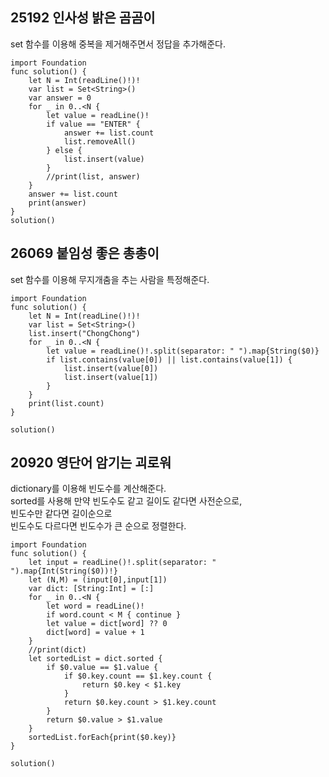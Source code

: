 ## 25192 인사성 밝은 곰곰이
set 함수를 이용해 중복을 제거해주면서 정답을 추가해준다.
```
import Foundation
func solution() {
    let N = Int(readLine()!)!
    var list = Set<String>()
    var answer = 0
    for _ in 0..<N {
        let value = readLine()!
        if value == "ENTER" {
            answer += list.count
            list.removeAll()
        } else {
            list.insert(value)
        }
        //print(list, answer)
    }
    answer += list.count
    print(answer)
}
solution()

```
## 26069 붙임성 좋은 총총이
set 함수를 이용해 무지개춤을 추는 사람을 특정해준다.   

```
import Foundation
func solution() {
    let N = Int(readLine()!)!
    var list = Set<String>()
    list.insert("ChongChong")
    for _ in 0..<N {
        let value = readLine()!.split(separator: " ").map{String($0)}
        if list.contains(value[0]) || list.contains(value[1]) {
            list.insert(value[0])
            list.insert(value[1])
        }
    }
    print(list.count)
}

solution()

```
## 20920 영단어 암기는 괴로워
dictionary를 이용해 빈도수를 계산해준다.   
sorted를 사용해 만약 빈도수도 같고 길이도 같다면 사전순으로,   
빈도수만 같다면 길이순으로   
빈도수도 다르다면 빈도수가 큰 순으로 정렬한다.   
```
import Foundation
func solution() {
    let input = readLine()!.split(separator: " ").map{Int(String($0))!}
    let (N,M) = (input[0],input[1])
    var dict: [String:Int] = [:]
    for _ in 0..<N {
        let word = readLine()!
        if word.count < M { continue }
        let value = dict[word] ?? 0
        dict[word] = value + 1
    }
    //print(dict)
    let sortedList = dict.sorted {
        if $0.value == $1.value {
            if $0.key.count == $1.key.count {
                return $0.key < $1.key
            }
            return $0.key.count > $1.key.count
        }
        return $0.value > $1.value
    }
    sortedList.forEach{print($0.key)}
}

solution()

```



